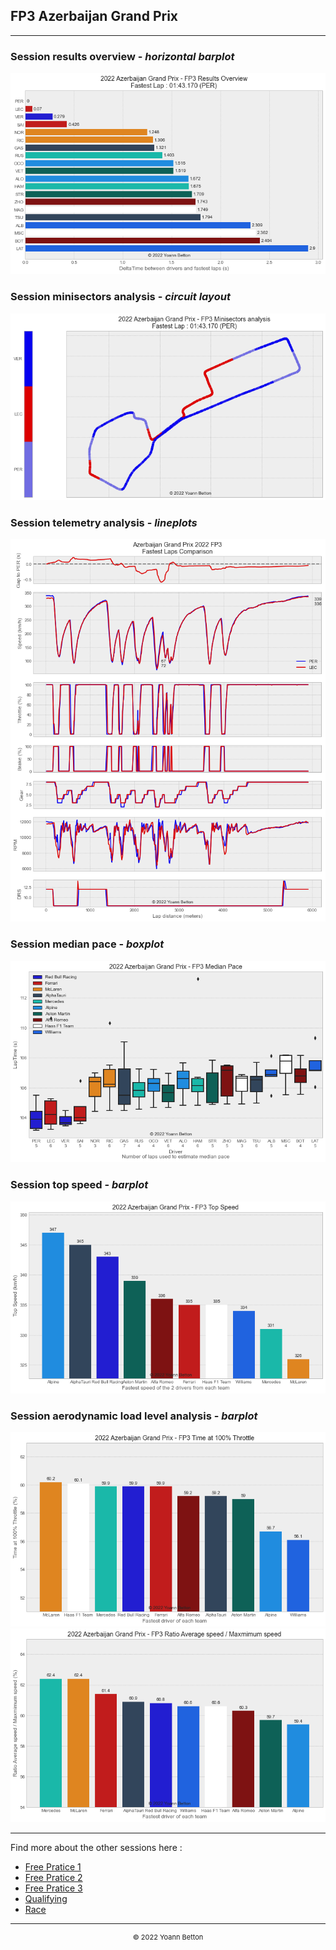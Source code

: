 ## FP3 Azerbaijan Grand Prix

---

### Session results overview - *horizontal barplot*

<img src="/output/2022-06-12_Azerbaijan_Grand_Prix/fp3_results_overview_white.png?raw=true"/>

### Session minisectors analysis - *circuit layout*

<img src="/output/2022-06-12_Azerbaijan_Grand_Prix/fp3_minisectors_analysis_white.png?raw=true"/>

### Session telemetry analysis - *lineplots*

<img src="/output/2022-06-12_Azerbaijan_Grand_Prix/fp3_telemetry_analysis_white.png?raw=true"/>

### Session median pace - *boxplot*

<img src="/output/2022-06-12_Azerbaijan_Grand_Prix/fp3_median_pace_white.png?raw=true"/>

### Session top speed - *barplot*

<img src="/output/2022-06-12_Azerbaijan_Grand_Prix/topspeed_fp3_white.png?raw=true"/>

### Session aerodynamic load level analysis - *barplot*

<img src="/output/2022-06-12_Azerbaijan_Grand_Prix/fp3_maximum_throttle_white.png?raw=true"/>

<img src="/output/2022-06-12_Azerbaijan_Grand_Prix/fp3_speed_ratio_white.png?raw=true"/>

--- 

Find more about the other sessions here :
  - [Free Pratice 1](/page/FP1/2022-06-12_Azerbaijan_Grand_Prix)  
  - [Free Pratice 2](/page/FP2/2022-06-12_Azerbaijan_Grand_Prix) 
  - [Free Pratice 3](/page/FP3/2022-06-12_Azerbaijan_Grand_Prix)
  - [Qualifying](/page/Qualifying/2022-06-12_Azerbaijan_Grand_Prix) 
  - [Race](/page/Race/2022-06-12_Azerbaijan_Grand_Prix)

---

<div style="text-align: center">
  <p style="font-size:11px">&copy; 2022 Yoann Betton</p>
</div>

<!-- ---

<p style="font-size:11px">Page generated from <a href="https://github.com/yoannbtn/yoannbtn.github.io">github.com/yoannbtn</a>.</p> -->